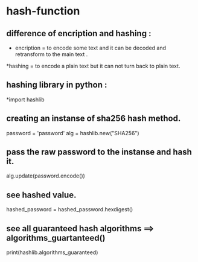 # hash-function

## difference of encription and hashing :

* encription = to encode some text and it can be decoded and retransform to the main text .

*hashing = to encode a plain text but it can not turn back to plain text.

## hashing library in python :
*import hashlib


## creating an instanse of sha256 hash method.
password = 'password'
alg = hashlib.new("SHA256")


## pass the raw password to the instanse and hash it.
alg.update(password.encode())


## see hashed value.
hashed_password = hashed_password.hexdigest()


## see all guaranteed hash algorithms ==> algorithms_guartanteed()
print(hashlib.algorithms_guaranteed)
